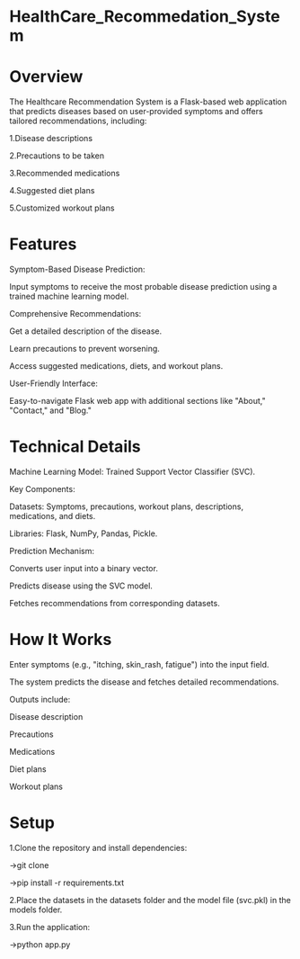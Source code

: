 # HealthCare_Recommedation_System

# Overview
The Healthcare Recommendation System is a Flask-based web application that predicts diseases based on user-provided symptoms and offers tailored recommendations, including:

1.Disease descriptions

2.Precautions to be taken

3.Recommended medications

4.Suggested diet plans

5.Customized workout plans

# Features

Symptom-Based Disease Prediction:

Input symptoms to receive the most probable disease prediction using a trained machine learning model.

Comprehensive Recommendations:

Get a detailed description of the disease.

Learn precautions to prevent worsening.

Access suggested medications, diets, and workout plans.

User-Friendly Interface:

Easy-to-navigate Flask web app with additional sections like "About," "Contact," and "Blog."

# Technical Details

Machine Learning Model: Trained Support Vector Classifier (SVC).

Key Components:

Datasets: Symptoms, precautions, workout plans, descriptions, medications, and diets.

Libraries: Flask, NumPy, Pandas, Pickle.

Prediction Mechanism:

Converts user input into a binary vector.

Predicts disease using the SVC model.

Fetches recommendations from corresponding datasets.

# How It Works

Enter symptoms (e.g., "itching, skin_rash, fatigue") into the input field.

The system predicts the disease and fetches detailed recommendations.

Outputs include:

Disease description

Precautions

Medications

Diet plans

Workout plans

# Setup
1.Clone the repository and install dependencies:

->git clone <repository-url>

->pip install -r requirements.txt

2.Place the datasets in the datasets folder and the model file (svc.pkl) in the models folder.

3.Run the application:

->python app.py
